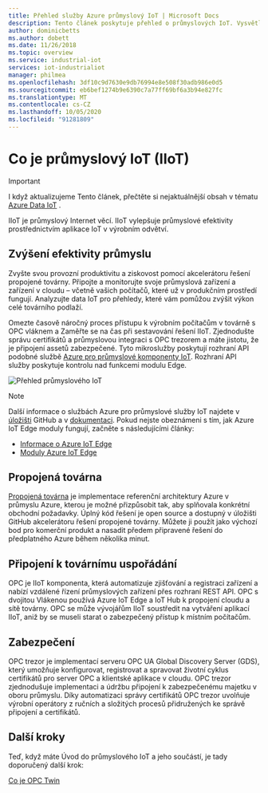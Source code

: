 ```yaml
---
title: Přehled služby Azure průmyslový IoT | Microsoft Docs
description: Tento článek poskytuje přehled o průmyslových IoT. Vysvětluje, jak propojená továrna, připojení k továrnímu uspořádání a součásti zabezpečení v IIoT.
author: dominicbetts
ms.author: dobett
ms.date: 11/26/2018
ms.topic: overview
ms.service: industrial-iot
services: iot-industrialiot
manager: philmea
ms.openlocfilehash: 3df10c9d7630e9db76994e8e508f30adb986e0d5
ms.sourcegitcommit: eb6bef1274b9e6390c7a77ff69bf6a3b94e827fc
ms.translationtype: MT
ms.contentlocale: cs-CZ
ms.lasthandoff: 10/05/2020
ms.locfileid: "91281809"
---
```

# <a name="what-is-industrial-iot-iiot"></a>Co je průmyslový IoT (IIoT)

> [!IMPORTANT]
> I když aktualizujeme Tento článek, přečtěte si nejaktuálnější obsah v tématu [Azure Data IoT](https://azure.github.io/Industrial-IoT/) .

IIoT je průmyslový Internet věcí. IIoT vylepšuje průmyslové efektivity prostřednictvím aplikace IoT v výrobním odvětví. 

## <a name="improve-industrial-efficiencies"></a>Zvýšení efektivity průmyslu

Zvyšte svou provozní produktivitu a ziskovost pomocí akcelerátoru řešení propojené továrny. Připojte a monitorujte svoje průmyslová zařízení a zařízení v cloudu – včetně vašich počítačů, které už v produkčním prostředí fungují. Analyzujte data IoT pro přehledy, které vám pomůžou zvýšit výkon celé továrního podlaží.

Omezte časově náročný proces přístupu k výrobním počítačům v továrně s OPC vláknem a Zaměřte se na čas při sestavování řešení IIoT. Zjednodušte správu certifikátů a průmyslovou integraci s OPC trezorem a máte jistotu, že je připojení assetů zabezpečené. Tyto mikroslužby poskytují rozhraní API podobné službě [Azure pro průmyslové komponenty IoT](https://github.com/Azure/Industrial-IoT). Rozhraní API služby poskytuje kontrolu nad funkcemi modulu Edge. 

![Přehled průmyslového IoT](media/overview-iot-industrial/overview.png)

> [!NOTE]
> Další informace o službách Azure pro průmyslové služby IoT najdete v [úložišti](https://github.com/Azure/Industrial-IoT) GitHub a v [dokumentaci](https://azure.github.io/Industrial-IoT/).
Pokud nejste obeznámeni s tím, jak Azure IoT Edge moduly fungují, začněte s následujícími články:
- [Informace o Azure IoT Edge](../iot-edge/about-iot-edge.md)
- [Moduly Azure IoT Edge](../iot-edge/iot-edge-modules.md)

## <a name="connected-factory"></a>Propojená továrna

[Propojená továrna](../iot-accelerators/iot-accelerators-connected-factory-features.md) je implementace referenční architektury Azure v průmyslu Azure, kterou je možné přizpůsobit tak, aby splňovala konkrétní obchodní požadavky. Úplný kód řešení je open source a dostupný v úložišti GitHub akcelerátoru řešení propojené továrny. Můžete ji použít jako výchozí bod pro komerční produkt a nasadit předem připravené řešení do předplatného Azure během několika minut. 

## <a name="factory-floor-connectivity"></a>Připojení k továrnímu uspořádání

OPC je IIoT komponenta, která automatizuje zjišťování a registraci zařízení a nabízí vzdálené řízení průmyslových zařízení přes rozhraní REST API. OPC s dvojitou Vlákenou používá Azure IoT Edge a IoT Hub k propojení cloudu a sítě továrny. OPC se může vývojářům IIoT soustředit na vytváření aplikací IIoT, aniž by se museli starat o zabezpečený přístup k místním počítačům.

## <a name="security"></a>Zabezpečení

OPC trezor je implementací serveru OPC UA Global Discovery Server (GDS), který umožňuje konfigurovat, registrovat a spravovat životní cyklus certifikátů pro server OPC a klientské aplikace v cloudu. OPC trezor zjednodušuje implementaci a údržbu připojení k zabezpečenému majetku v oboru průmyslu. Díky automatizaci správy certifikátů OPC trezor uvolňuje výrobní operátory z ručních a složitých procesů přidružených ke správě připojení a certifikátů.

## <a name="next-steps"></a>Další kroky

Teď, když máte Úvod do průmyslového IoT a jeho součástí, je tady doporučený další krok:

[Co je OPC Twin](overview-opc-twin.md)
